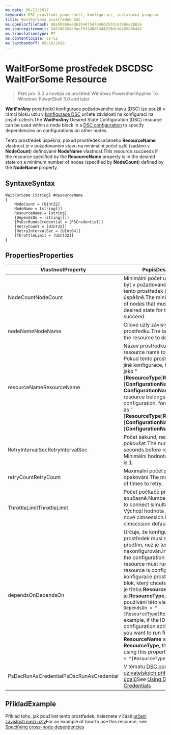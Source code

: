 ```yaml
---
ms.date: 06/12/2017
keywords: DSC prostředí powershell, konfiguraci, instalační program
title: WaitForSome prostředek DSC
ms.openlocfilehash: 08a5b96bee0b1b4475470e0d857dca79dee2b02e
ms.sourcegitcommit: 54534635eedacf531d8d6344019dc16a50b8b441
ms.translationtype: MT
ms.contentlocale: cs-CZ
ms.lasthandoff: 05/16/2018
---
```

# <a name="dsc-waitforsome-resource"></a><span data-ttu-id="a3a85-103">WaitForSome prostředek DSC</span><span class="sxs-lookup"><span data-stu-id="a3a85-103">DSC WaitForSome Resource</span></span>

> <span data-ttu-id="a3a85-104">Platí pro: 5.0 a novější se prostředí Windows PowerShell</span><span class="sxs-lookup"><span data-stu-id="a3a85-104">Applies To: Windows PowerShell 5.0 and later</span></span>

<span data-ttu-id="a3a85-105">**WaitForAny** prostředků konfigurace požadovaného stavu (DSC) lze použít v rámci bloku uzlu v [konfigurace DSC](configurations.md) určete závislosti na konfiguraci na jiných uzlech.</span><span class="sxs-lookup"><span data-stu-id="a3a85-105">The **WaitForAny** Desired State Configuration (DSC) resource can be used within a node block in a [DSC configuration](configurations.md) to specify dependencies on configurations on other nodes.</span></span>

<span data-ttu-id="a3a85-106">Tento prostředek úspěšná, pokud prostředek určeného **ResourceName** vlastnost je v požadovaném stavu na minimální počet uzlů (zadáno v **NodeCount**) definované **NodeName**  vlastnost.</span><span class="sxs-lookup"><span data-stu-id="a3a85-106">This resource succeeds if the resource specified by the **ResourceName** property is in the desired state on a minimum number of nodes (specified by **NodeCount**) defined by the **NodeName** property.</span></span>


## <a name="syntax"></a><span data-ttu-id="a3a85-107">Syntaxe</span><span class="sxs-lookup"><span data-stu-id="a3a85-107">Syntax</span></span>

```
WaitForSome [String] #ResourceName
{
    NodeCount = [UInt32]
    NodeName = [string[]]
    ResourceName = [string]
    [DependsOn = [string[]]]
    [PsDscRunAsCredential = [PSCredential]]
    [RetryCount = [UInt32]]
    [RetryIntervalSec = [UInt64]]
    [ThrottleLimit = [UInt32]]
}
```

## <a name="properties"></a><span data-ttu-id="a3a85-108">Properties</span><span class="sxs-lookup"><span data-stu-id="a3a85-108">Properties</span></span>

|  <span data-ttu-id="a3a85-109">Vlastnost</span><span class="sxs-lookup"><span data-stu-id="a3a85-109">Property</span></span>  |  <span data-ttu-id="a3a85-110">Popis</span><span class="sxs-lookup"><span data-stu-id="a3a85-110">Description</span></span>   |
|---|---|
| <span data-ttu-id="a3a85-111">NodeCount</span><span class="sxs-lookup"><span data-stu-id="a3a85-111">NodeCount</span></span>| <span data-ttu-id="a3a85-112">Minimální počet uzlů, které musí být v požadovaném stavu pro tento prostředek proběhla úspěšně.</span><span class="sxs-lookup"><span data-stu-id="a3a85-112">The minimum number of nodes that must be in the desired state for this resource to succeed.</span></span>|
| <span data-ttu-id="a3a85-113">nodeName</span><span class="sxs-lookup"><span data-stu-id="a3a85-113">NodeName</span></span>| <span data-ttu-id="a3a85-114">Cílové uzly závislý na prostředku.</span><span class="sxs-lookup"><span data-stu-id="a3a85-114">The target nodes of the resource to depend on.</span></span>|
| <span data-ttu-id="a3a85-115">resourceName</span><span class="sxs-lookup"><span data-stu-id="a3a85-115">ResourceName</span></span>| <span data-ttu-id="a3a85-116">Název prostředku závislý na.</span><span class="sxs-lookup"><span data-stu-id="a3a85-116">The resource name to depend on.</span></span> <span data-ttu-id="a3a85-117">Pokud tento prostředek patří do jiné konfigurace, formátu názvu jako "[__ResourceType__]__ResourceName__:: [__ConfigurationName__]:: [ __ConfigurationName__] "</span><span class="sxs-lookup"><span data-stu-id="a3a85-117">If this resource belongs to a different configuration, format the name as "[__ResourceType__]__ResourceName__::[__ConfigurationName__]::[__ConfigurationName__]"</span></span>|
| <span data-ttu-id="a3a85-118">RetryIntervalSec</span><span class="sxs-lookup"><span data-stu-id="a3a85-118">RetryIntervalSec</span></span>| <span data-ttu-id="a3a85-119">Počet sekund, než se budete pokoušet.</span><span class="sxs-lookup"><span data-stu-id="a3a85-119">The number of seconds before retrying.</span></span> <span data-ttu-id="a3a85-120">Minimální hodnota je 1.</span><span class="sxs-lookup"><span data-stu-id="a3a85-120">Minimum is 1.</span></span>|
| <span data-ttu-id="a3a85-121">retryCount</span><span class="sxs-lookup"><span data-stu-id="a3a85-121">RetryCount</span></span>| <span data-ttu-id="a3a85-122">Maximální počet pokusů o opakování.</span><span class="sxs-lookup"><span data-stu-id="a3a85-122">The maximum number of times to retry.</span></span>|
| <span data-ttu-id="a3a85-123">ThrottleLimit</span><span class="sxs-lookup"><span data-stu-id="a3a85-123">ThrottleLimit</span></span>| <span data-ttu-id="a3a85-124">Počet počítačů pro připojení současně.</span><span class="sxs-lookup"><span data-stu-id="a3a85-124">Number of machines to connect simultaneously.</span></span> <span data-ttu-id="a3a85-125">Výchozí hodnota je výchozí pro nové cimsession.</span><span class="sxs-lookup"><span data-stu-id="a3a85-125">Default is new-cimsession default.</span></span>|
| <span data-ttu-id="a3a85-126">dependsOn</span><span class="sxs-lookup"><span data-stu-id="a3a85-126">DependsOn</span></span> | <span data-ttu-id="a3a85-127">Určuje, že konfigurace jiný prostředek musí spouštět předtím, než je tento prostředek nakonfigurován.</span><span class="sxs-lookup"><span data-stu-id="a3a85-127">Indicates that the configuration of another resource must run before this resource is configured.</span></span> <span data-ttu-id="a3a85-128">Pokud ID konfigurace prostředků skriptu blok, který chcete spustit nejprve je třeba __ResourceName__ a její typ je __ResourceType__, syntaxe pro používání této vlastnosti je `DependsOn = "[ResourceType]ResourceName"`.</span><span class="sxs-lookup"><span data-stu-id="a3a85-128">For example, if the ID of the resource configuration script block that you want to run first is __ResourceName__ and its type is __ResourceType__, the syntax for using this property is `DependsOn = "[ResourceType]ResourceName"`.</span></span>|
| <span data-ttu-id="a3a85-129">PsDscRunAsCredential</span><span class="sxs-lookup"><span data-stu-id="a3a85-129">PsDscRunAsCredential</span></span> | <span data-ttu-id="a3a85-130">V tématu [DSC pomocí uživatelských přihlašovacích údajů](https://docs.microsoft.com/powershell/dsc/runasuser)</span><span class="sxs-lookup"><span data-stu-id="a3a85-130">See [Using DSC with User Credentials](https://docs.microsoft.com/powershell/dsc/runasuser)</span></span> |


## <a name="example"></a><span data-ttu-id="a3a85-131">Příklad</span><span class="sxs-lookup"><span data-stu-id="a3a85-131">Example</span></span>

<span data-ttu-id="a3a85-132">Příklad toho, jak používat tento prostředek, naleznete v části [určení závislostí mezi uzly](crossNodeDependencies.md)</span><span class="sxs-lookup"><span data-stu-id="a3a85-132">For an example of how to use this resource, see [Specifying cross-node dependencies](crossNodeDependencies.md)</span></span>